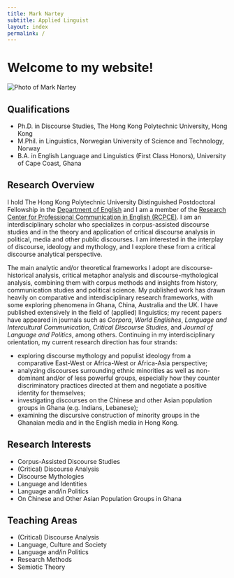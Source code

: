```yaml
---
title: Mark Nartey
subtitle: Applied Linguist
layout: index
permalink: /
---
```

# Welcome to my website!

![Photo of Mark Nartey](../assets/img/Headshot2.jpg 'Photo of Mark Nartey')

## Qualifications

* Ph.D. in Discourse Studies, The Hong Kong Polytechnic University, Hong Kong
* M.Phil. in Linguistics, Norwegian University of Science and Technology, Norway
* B.A. in English Language and Linguistics (First Class Honors), University of Cape Coast, Ghana

## Research Overview

I hold The Hong Kong Polytechnic University Distinguished Postdoctoral Fellowship in the [Department of English](https://www.polyu.edu.hk/engl/) and I am a member of the [Research Center for Professional Communication in English (RCPCE)](http://rcpce.engl.polyu.edu.hk/rcpce/). I am an interdisciplinary scholar who specializes in corpus-assisted discourse studies and in the theory and application of critical discourse analysis in political, media and other public discourses. I am interested in the interplay of discourse, ideology and mythology, and I explore these from a critical discourse analytical perspective.

The main analytic and/or theoretical frameworks I adopt are discourse-historical analysis, critical metaphor analysis and discourse-mythological analysis, combining them with corpus methods and insights from history, communication studies and political science. My published work has drawn heavily on comparative and interdisciplinary research frameworks, with some exploring phenomena in Ghana, China, Australia and the UK. I have published extensively in the field of (applied) linguistics; my recent papers have appeared in journals such as *Corpora*, *World Englishes*, *Language and Intercultural Communication*, *Critical Discourse Studies*, and *Journal of Language and Politics*, among others. Continuing in my interdisciplinary orientation, my current research direction has four strands:

* exploring discourse mythology and populist ideology from a comparative East-West or Africa-West or Africa-Asia perspective;
* analyzing discourses surrounding ethnic minorities as well as non-dominant and/or of less powerful groups, especially how they counter discriminatory practices directed at them and negotiate a positive identity for themselves;
* investigating discourses on the Chinese and other Asian population groups in Ghana (e.g. Indians, Lebanese);
* examining the discursive construction of minority groups in the Ghanaian media and in the English media in Hong Kong.

## Research Interests

* Corpus-Assisted Discourse Studies
* (Critical) Discourse Analysis
* Discourse Mythologies
* Language and Identities
* Language and/in Politics
* On Chinese and Other Asian Population Groups in Ghana

## Teaching Areas

* (Critical) Discourse Analysis
* Language, Culture and Society
* Language and/in Politics
* Research Methods
* Semiotic Theory